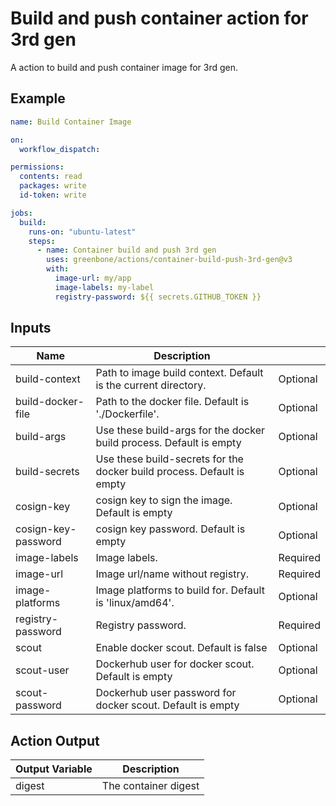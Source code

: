 # Build and push container action for 3rd gen

A action to build and push container image for 3rd gen.

## Example

```yml
name: Build Container Image

on:
  workflow_dispatch:

permissions:
  contents: read
  packages: write
  id-token: write

jobs:
  build:
    runs-on: "ubuntu-latest"
    steps:
      - name: Container build and push 3rd gen
        uses: greenbone/actions/container-build-push-3rd-gen@v3
        with:
          image-url: my/app
          image-labels: my-label
          registry-password: ${{ secrets.GITHUB_TOKEN }}
```

## Inputs

| Name                | Description                                                            |          |
|---------------------|------------------------------------------------------------------------|----------|
| build-context       | Path to image build context. Default is the current directory.         | Optional |
| build-docker-file   | Path to the docker file. Default is './Dockerfile'.                    | Optional |
| build-args          | Use these build-args for the docker build process. Default is empty    | Optional |
| build-secrets       | Use these build-secrets for the docker build process. Default is empty | Optional |
| cosign-key          | cosign key to sign the image. Default is empty                         | Optional |
| cosign-key-password | cosign key password. Default is empty                                  | Optional |
| image-labels        | Image labels.                                                          | Required |
| image-url           | Image url/name without registry.                                       | Required |
| image-platforms     | Image platforms to build for. Default is 'linux/amd64'.                | Optional |
| registry-password   | Registry password.                                                     | Required |
| scout               | Enable docker scout. Default is false                                  | Optional |
| scout-user          | Dockerhub user for docker scout. Default is empty                      | Optional |
| scout-password      | Dockerhub user password for docker scout. Default is empty             | Optional |

## Action Output

| Output Variable | Description          |
|-----------------|----------------------|
| digest          | The container digest |
